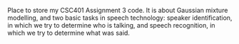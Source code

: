 Place to store my CSC401 Assignment 3 code. It is about Gaussian mixture modelling, and two basic tasks in speech technology: speaker identification, in which we try to determine who is talking, and speech recognition, in which we try to determine what was said.
